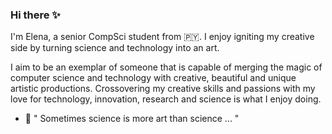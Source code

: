 ### Hi there ✨

I'm Elena, a senior CompSci student from 🇵🇾. I enjoy igniting my creative side by turning science and technology into an art. 

I aim to be an exemplar of someone that is capable of merging the magic of computer science and technology with creative, beautiful and unique artistic productions. Crossovering my creative skills and passions with my love for technology, innovation, research and science is what I enjoy doing.

- 🔭 " Sometimes science is more art than science ... "



<!--
**elenazavala/elenazavala** is a ✨ _special_ ✨ repository because its `README.md` (this file) appears on your GitHub profile.
I think that art is an essential investment in STEM and innovation, and I have always had a passion/interest for creative practices such as the film and video game industry, digital art, paintings, dance, music and architecture. 
Here are some ideas to get you started:

- 🔭 I’m currently working on ...
- 🌱 I’m currently learning ...
- 👯 I’m looking to collaborate on ...
- 🤔 I’m looking for help with ...
- 💬 Ask me about ...
- 📫 How to reach me: ...
- 😄 Pronouns: ...
- ⚡ Fun fact: ...
-->
